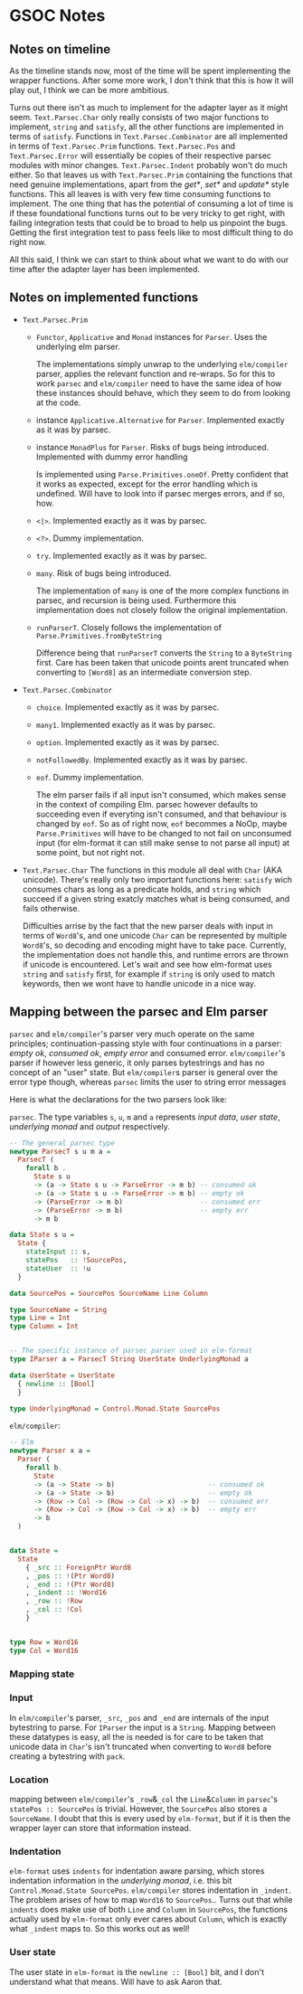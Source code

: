 # GSOC Notes

## Notes on timeline

As the timeline stands now, most of the time will be spent implementing the wrapper functions. After some more work, I don't think that this is how it will play out, I think we can be more ambitious.

Turns out there isn't as much to implement for the adapter layer as it might seem. `Text.Parsec.Char` only really consists of two major functions to implement, `string` and `satisfy`, all the other functions are implemented in terms of `satisfy`. Functions in `Text.Parsec.Combinator` are all implemented in terms of `Text.Parsec.Prim` functions. `Text.Parsec.Pos` and `Text.Parsec.Error` will essentially be copies of their respective parsec modules with minor changes. `Text.Parsec.Indent` probably won't do much either. So that leaves us with `Text.Parsec.Prim` containing the functions that need genuine implementations, apart from the _get*_, _set*_ and _update*_ style functions. This all leaves is with very few time consuming functions to implement. The one thing that has the potential of consuming a lot of time is if these foundational functions turns out to be very tricky to get right, with failing integration tests that could be to broad to help us pinpoint the bugs. Getting the first integration test to pass feels like to most difficult thing to do right now.

All this said, I think we can start to think about what we want to do with our time after the adapter layer has been implemented.

## Notes on implemented functions

* `Text.Parsec.Prim`
    * `Functor`, `Applicative` and `Monad` instances for `Parser`. Uses the underlying elm parser.

        The implementations simply unwrap to the underlying `elm/compiler` parser, applies the relevant function and re-wraps. So for this to work `parsec` and `elm/compiler` need to have the same idea of how these instances should behave, which they seem to do from looking at the code.

    * instance `Applicative.Alternative` for `Parser`. Implemented exactly as it was by parsec.

    * instance `MonadPlus` for `Parser`. Risks of bugs being introduced. Implemented with dummy error handling

        Is implemented using `Parse.Primitives.oneOf`. Pretty confident that it works as expected, except for the error handling which is undefined. Will have to look into if parsec merges errors, and if so, how.

    * `<|>`. Implemented exactly as it was by parsec.

    * `<?>`. Dummy implementation.

    * `try`. Implemented exactly as it was by parsec.

    * `many`. Risk of bugs being introduced.

        The implementation of `many` is one of the more complex functions in parsec, and recursion is being used. Furthermore this implementation does not closely follow the original implementation.

    * `runParserT`. Closely follows the implementation of `Parse.Primitives.fromByteString`

        Difference being that `runParserT` converts the `String` to a `ByteString` first. Care has been taken that unicode points arent truncated when converting to `[Word8]` as an intermediate conversion step.

* `Text.Parsec.Combinator`
    * `choice`. Implemented exactly as it was by parsec.

    * `many1`. Implemented exactly as it was by parsec.

    * `option`. Implemented exactly as it was by parsec.

    * `notFollowedBy`. Implemented exactly as it was by parsec.

    * `eof`. Dummy implementation.

        The elm parser fails if all input isn't consumed, which makes sense in the context of compiling Elm. parsec however defaults to succeeding even if everyting isn't consumed, and that behaviour is changed by `eof`. So as of right now, `eof` becommes a NoOp, maybe `Parse.Primitives` will have to be changed to not fail on unconsumed input (for elm-format it can still make sense to not parse all input) at some point, but not right not.

* `Text.Parsec.Char`
    The functions in this module all deal with `Char` (AKA unicode). There's really only two important functions here: `satisfy` wich consumes chars as long as a predicate holds, and `string` which succeed if a given string exatcly matches what is being consumed, and fails otherwise.

    Difficulties arrise by the fact that the new parser deals with input in terms of `Word8`'s, and one unicode `Char` can be represented by multiple `Word8`'s, so decoding and encoding might have to take pace. Currently, the implementation does not handle this, and runtime errors are thrown if unicode is encountered. Let's wait and see how elm-format uses `string` and `satisfy` first, for example if `string` is only used to match keywords, then we wont have to handle unicode in a nice way.

## Mapping between the parsec and Elm parser

`parsec` and `elm/compiler`'s parser very much operate on the same principles; continuation-passing style with four continuations in a parser: _empty ok_, _consumed ok_, _empty error_ and consumed error. `elm/compiler`'s parser if however less generic, it only parses bytestrings and has no concept of an "user" state. But `elm/compiler`s parser is general over the error type though, whereas `parsec` limits the user to string error messages

Here is what the declarations for the two parsers look like:

`parsec`. The type variables `s`, `u`, `m` and `a` represents _input data_, _user state_, _underlying monad_ and _output_ respectively.
```haskell
-- The general parsec type
newtype ParsecT s u m a =
  ParsecT (
    forall b .
      State s u
      -> (a -> State s u -> ParseError -> m b) -- consumed ok
      -> (a -> State s u -> ParseError -> m b) -- empty ok
      -> (ParseError -> m b)                   -- consumed err
      -> (ParseError -> m b)                   -- empty err
      -> m b

data State s u =
  State {
    stateInput :: s,
    statePos   :: !SourcePos,
    stateUser  :: !u
  }

data SourcePos = SourcePos SourceName Line Column

type SourceName = String
type Line = Int
type Column = Int


-- The specific instance of parsec parser used in elm-format
type IParser a = ParsecT String UserState UnderlyingMonad a

data UserState = UserState
  { newline :: [Bool]
  }

type UnderlyingMonad = Control.Monad.State SourcePos
```

`elm/compiler`:
```haskell
-- Elm
newtype Parser x a =
  Parser (
    forall b.
      State
      -> (a -> State -> b)                       -- consumed ok
      -> (a -> State -> b)                       -- empty ok
      -> (Row -> Col -> (Row -> Col -> x) -> b)  -- consumed err
      -> (Row -> Col -> (Row -> Col -> x) -> b)  -- empty err
      -> b
  )


data State =
  State
    { _src :: ForeignPtr Word8
    , _pos :: !(Ptr Word8)
    , _end :: !(Ptr Word8)
    , _indent :: !Word16
    , _row :: !Row
    , _col :: !Col
    }


type Row = Word16
type Col = Word16
```

### Mapping state

### Input
In `elm/compiler`'s parser, `_src`, `_pos` and `_end` are internals of the input bytestring to parse. For `IParser` the input is a `String`. Mapping between these datatypes is easy, all the is needed is for care to be taken that unicode data in `Char`'s isn't truncated when converting to `Word8` before creating a bytestring with `pack`.

### Location
mapping between `elm/compiler`'s `_row`&`_col` the `Line`&`Column` in `parsec`'s `statePos :: SourcePos` is trivial. However, the `SourcePos` also stores a `SourceName`. I doubt that this is every used by `elm-format`, but if it is then the wrapper layer can store that information instead.

### Indentation
`elm-format` uses `indents` for indentation aware parsing, which stores indentation information in the _underlying monad_, i.e. this bit `Control.Monad.State SourcePos`. `elm/compiler` stores indentation in `_indent`. The problem arises of how to map `Word16` to `SourcePos`.. Turns out that while `indents` does make use of both `Line` and `Column` in `SourcePos`, the functions actually used by `elm-format` only ever cares about `Column`, which is exactly what `_indent` maps to. So this works out as well!

### User state
The user state in `elm-format` is the `newline :: [Bool]` bit, and I don't understand what that means. Will have to ask Aaron that.
